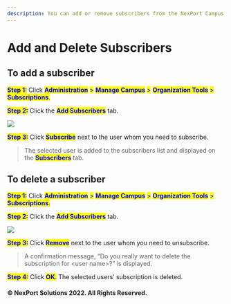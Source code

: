 ```yaml
---
description: You can add or remove subscribers from the NexPort Campus.
---
```


# Add and Delete Subscribers

## **To add a subscriber**

<mark style="color:blue;">**Step 1:**</mark>  Click <mark style="color:blue;">**Administration**</mark> <mark style="color:blue;"></mark><mark style="color:blue;">></mark> <mark style="color:blue;"></mark><mark style="color:blue;">**Manage Campus**</mark> <mark style="color:blue;"></mark><mark style="color:blue;">></mark> <mark style="color:blue;"></mark><mark style="color:blue;">**Organization Tools**</mark> <mark style="color:blue;"></mark><mark style="color:blue;">></mark> <mark style="color:blue;"></mark><mark style="color:blue;">**Subscriptions**</mark><mark style="color:blue;">.</mark>

<mark style="color:blue;">**Step 2:**</mark>  Click the <mark style="color:blue;">**Add Subscribers**</mark> tab.

![](https://www.nexportcampus.com/Content/Guides/aweb/Content/Resources/Images/OT\_Subscriptions/Add\_Subscribers\_Subscription\_550x221.png)

<mark style="color:blue;">**Step 3:**</mark>  Click <mark style="color:blue;">**Subscribe**</mark> next to the user whom you need to subscribe.

> The selected user is added to the subscribers list and displayed on the <mark style="color:blue;">**Subscribers**</mark> tab.

## **To delete a subscriber**

<mark style="color:blue;">**Step 1:**</mark>  Click <mark style="color:blue;">**Administration**</mark> <mark style="color:blue;"></mark><mark style="color:blue;">></mark> <mark style="color:blue;"></mark><mark style="color:blue;">**Manage Campus**</mark> <mark style="color:blue;"></mark><mark style="color:blue;">></mark> <mark style="color:blue;"></mark><mark style="color:blue;">**Organization Tools**</mark> <mark style="color:blue;"></mark><mark style="color:blue;">></mark> <mark style="color:blue;"></mark><mark style="color:blue;">**Subscriptions**</mark><mark style="color:blue;">.</mark>

<mark style="color:blue;">**Step 2:**</mark>  Click the <mark style="color:blue;">**Add Subscribers**</mark> tab.

![](https://www.nexportcampus.com/Content/Guides/aweb/Content/Resources/Images/OT\_Subscriptions/Add\_Subscribers\_Remove\_550x221.png)

<mark style="color:blue;">**Step 3:**</mark>  Click <mark style="color:blue;">**Remove**</mark> next to the user whom you need to unsubscribe.

> A confirmation message, “Do you really want to delete the subscription for \<user name>?” is displayed.

<mark style="color:blue;">**Step 4:**</mark>  Click <mark style="color:blue;">**OK**</mark><mark style="color:blue;">.</mark>  The selected users’ subscription is deleted.

#### © NexPort Solutions 2022. All Rights Reserved.
